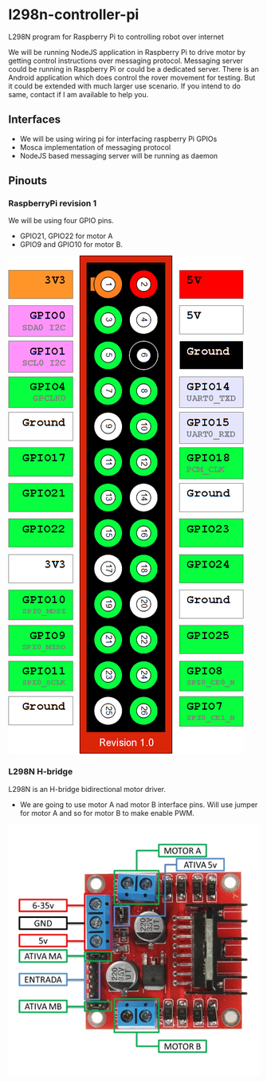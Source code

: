 # l298n-controller-pi
L298N program for Raspberry Pi to controlling robot over internet

We will be running NodeJS application in Raspberry Pi to drive motor by getting control instructions over messaging protocol.
Messaging server could be running in Raspberry Pi or could be a dedicated server. There is an Android application which does control the rover movement for testing. But it could be extended with much larger use scenario. If you intend to do same, contact if I am available to help you.

## Interfaces
* We will be using wiring pi for interfacing raspberry Pi GPIOs
* Mosca implementation of messaging protocol
* NodeJS based messaging server will be running as daemon


## Pinouts
### RaspberryPi revision 1

We will be using four GPIO pins.

* GPIO21, GPIO22 for motor A
* GPIO9 and GPIO10 for motor B.


![Raspberry Pi GPIOs](RaspberryPi_pinput.png)

### L298N H-bridge
L298N is an H-bridge bidirectional motor driver.

* We are going to use motor A nad motor B interface pins. Will use jumper for motor A and so for motor B to make enable PWM.

![L298N motor driver](L298n.jpg)

